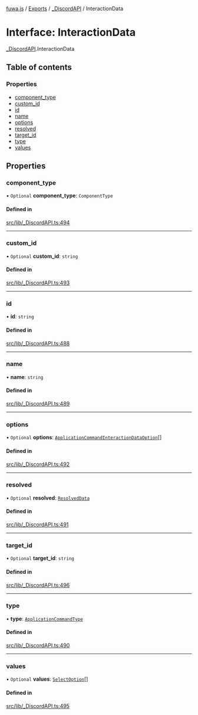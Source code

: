 [fuwa.js](../README.md) / [Exports](../modules.md) / [_DiscordAPI](../modules/_DiscordAPI.md) / InteractionData

# Interface: InteractionData

[_DiscordAPI](../modules/_DiscordAPI.md).InteractionData

## Table of contents

### Properties

- [component_type](_DiscordAPI.InteractionData.md#component_type)
- [custom_id](_DiscordAPI.InteractionData.md#custom_id)
- [id](_DiscordAPI.InteractionData.md#id)
- [name](_DiscordAPI.InteractionData.md#name)
- [options](_DiscordAPI.InteractionData.md#options)
- [resolved](_DiscordAPI.InteractionData.md#resolved)
- [target_id](_DiscordAPI.InteractionData.md#target_id)
- [type](_DiscordAPI.InteractionData.md#type)
- [values](_DiscordAPI.InteractionData.md#values)

## Properties

### component\_type

• `Optional` **component\_type**: `ComponentType`

#### Defined in

[src/lib/_DiscordAPI.ts:494](https://github.com/Fuwajs/Fuwa.js/blob/6865cb6/src/lib/_DiscordAPI.ts#L494)

___

### custom\_id

• `Optional` **custom\_id**: `string`

#### Defined in

[src/lib/_DiscordAPI.ts:493](https://github.com/Fuwajs/Fuwa.js/blob/6865cb6/src/lib/_DiscordAPI.ts#L493)

___

### id

• **id**: `string`

#### Defined in

[src/lib/_DiscordAPI.ts:488](https://github.com/Fuwajs/Fuwa.js/blob/6865cb6/src/lib/_DiscordAPI.ts#L488)

___

### name

• **name**: `string`

#### Defined in

[src/lib/_DiscordAPI.ts:489](https://github.com/Fuwajs/Fuwa.js/blob/6865cb6/src/lib/_DiscordAPI.ts#L489)

___

### options

• `Optional` **options**: [`ApplicationCommandInteractionDataOption`](_DiscordAPI.ApplicationCommandInteractionDataOption.md)[]

#### Defined in

[src/lib/_DiscordAPI.ts:492](https://github.com/Fuwajs/Fuwa.js/blob/6865cb6/src/lib/_DiscordAPI.ts#L492)

___

### resolved

• `Optional` **resolved**: [`ResolvedData`](_DiscordAPI.ResolvedData.md)

#### Defined in

[src/lib/_DiscordAPI.ts:491](https://github.com/Fuwajs/Fuwa.js/blob/6865cb6/src/lib/_DiscordAPI.ts#L491)

___

### target\_id

• `Optional` **target\_id**: `string`

#### Defined in

[src/lib/_DiscordAPI.ts:496](https://github.com/Fuwajs/Fuwa.js/blob/6865cb6/src/lib/_DiscordAPI.ts#L496)

___

### type

• **type**: [`ApplicationCommandType`](../enums/_DiscordAPI.ApplicationCommandType.md)

#### Defined in

[src/lib/_DiscordAPI.ts:490](https://github.com/Fuwajs/Fuwa.js/blob/6865cb6/src/lib/_DiscordAPI.ts#L490)

___

### values

• `Optional` **values**: [`SelectOption`](_DiscordAPI.SelectOption.md)[]

#### Defined in

[src/lib/_DiscordAPI.ts:495](https://github.com/Fuwajs/Fuwa.js/blob/6865cb6/src/lib/_DiscordAPI.ts#L495)
